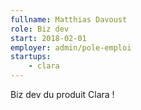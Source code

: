 ```yaml
---
fullname: Matthias Davoust
role: Biz dev
start: 2018-02-01
employer: admin/pole-emploi
startups:
    - clara
---
```


Biz dev du produit Clara !
